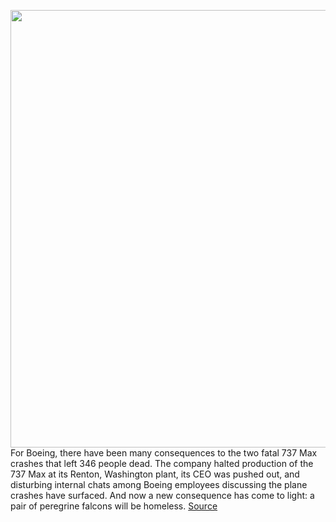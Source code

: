 <img src='https://cdn.vox-cdn.com/thumbor/L659Ie9sWMjQ_WMNwJNQcNshDfU=/0x0:4256x2832/1200x800/filters:focal(2133x828:2813x1508)/cdn.vox-cdn.com/uploads/chorus_image/image/66201540/601067550.jpg.0.jpg' width='700px' /><br/>
For Boeing, there have been many consequences to the two fatal 737 Max crashes that left 346 people dead. The company halted production of the 737 Max at its Renton, Washington plant, its CEO was pushed out, and disturbing internal chats among Boeing employees discussing the plane crashes have surfaced. And now a new consequence has come to light: a pair of peregrine falcons will be homeless.
<a href='https://www.theverge.com/2020/1/27/21092004/peregrine-falcons-boeing-737-max-hangar-renton-washington'> Source <a/>